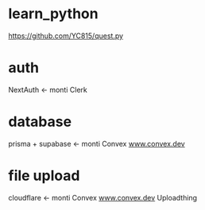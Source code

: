 # learn_python

https://github.com/YC815/quest.py

# auth

NextAuth <- monti
Clerk

# database

prisma + supabase <- monti
Convex www.convex.dev

# file upload

cloudflare <- monti
Convex www.convex.dev
Uploadthing
